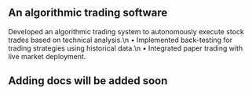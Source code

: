 ## An algorithmic trading software
Developed an algorithmic trading system to autonomously execute stock trades based on technical analysis.\n
• Implemented back-testing for trading strategies using historical data.\n
• Integrated paper trading with live market deployment.

## Adding docs will be added soon
